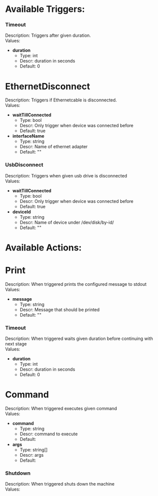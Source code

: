 # Available Triggers:


### Timeout
Description: Triggers after given duration.  
Values:
- **duration**
	- Type: int
	- Descr: duration in seconds
	- Default: 0

# EthernetDisconnect
Description: Triggers if Ethernetcable is disconnected.  
Values:
- **waitTillConnected**
	- Type: bool
	- Descr: Only trigger when device was connected before
	- Default: true
- **interfaceName**
	- Type: string
	- Descr: Name of ethernet adapter
	- Default: ""

### UsbDisconnect
Description: Triggers when given usb drive is disconnected  
Values:
- **waitTillConnected**
	- Type: bool
	- Descr: Only trigger when device was connected before
	- Default: true
- **deviceId**
	- Type: string
	- Descr: Name of device under /dev/disk/by-id/
	- Default: ""


# Available Actions:


# Print
Description: When triggered prints the configured message to stdout  
Values:
- **message**
	- Type: string
	- Descr: Message that should be printed
	- Default: ""

### Timeout
Description: When triggered waits given duration before continuing with next stage  
Values:
- **duration**
	- Type: int
	- Descr: duration in seconds
	- Default: 0

# Command
Description: When triggered executes given command  
Values:
- **command**
	- Type: string
	- Descr: command to execute
	- Default: 
- **args**
	- Type: string[]
	- Descr: args
	- Default: 

### Shutdown
Description: When triggered shuts down the machine  
Values:

